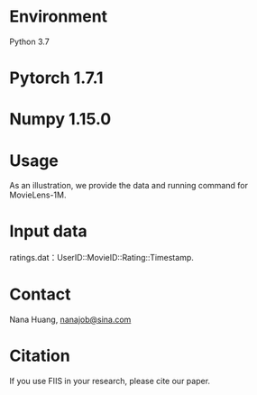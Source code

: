 # Environment
Python 3.7

# Pytorch 1.7.1

# Numpy 1.15.0

# Usage
As an illustration, we provide the data and running command for MovieLens-1M.

# Input data
ratings.dat：UserID::MovieID::Rating::Timestamp.

# Contact
Nana Huang, nanajob@sina.com

# Citation
If you use FIIS in your research, please cite our paper.

